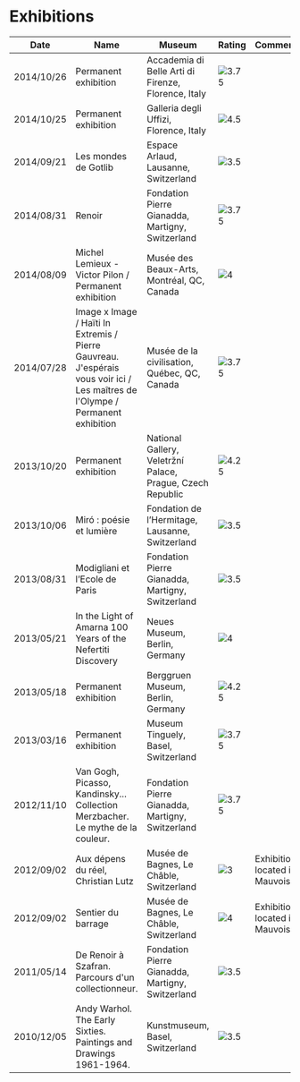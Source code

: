 # Exhibitions
Date | Name | Museum | Rating | Comments
--- | --- | --- | --- | ---
<a name="17"></a>2014/10/26 | Permanent exhibition | Accademia di Belle Arti di Firenze, Florence, Italy | ![3.75](https://raw.github.com/obruchez/public-src/master/img/stars4_0.png) | 
<a name="16"></a>2014/10/25 | Permanent exhibition | Galleria degli Uffizi, Florence, Italy | ![4.5](https://raw.github.com/obruchez/public-src/master/img/stars4_5.png) | 
<a name="15"></a>2014/09/21 | Les mondes de Gotlib | Espace Arlaud, Lausanne, Switzerland | ![3.5](https://raw.github.com/obruchez/public-src/master/img/stars3_5.png) | 
<a name="14"></a>2014/08/31 | Renoir | Fondation Pierre Gianadda, Martigny, Switzerland | ![3.75](https://raw.github.com/obruchez/public-src/master/img/stars4_0.png) | 
<a name="13"></a>2014/08/09 | Michel Lemieux - Victor Pilon / Permanent exhibition | Musée des Beaux-Arts, Montréal, QC, Canada | ![4](https://raw.github.com/obruchez/public-src/master/img/stars4_0.png) | 
<a name="12"></a>2014/07/28 | Image x Image / Haïti In Extremis / Pierre Gauvreau. J'espérais vous voir ici / Les maîtres de l'Olympe / Permanent exhibition | Musée de la civilisation, Québec, QC, Canada | ![3.75](https://raw.github.com/obruchez/public-src/master/img/stars4_0.png) | 
<a name="11"></a>2013/10/20 | Permanent exhibition | National Gallery, Veletržní Palace, Prague, Czech Republic | ![4.25](https://raw.github.com/obruchez/public-src/master/img/stars4_5.png) | 
<a name="10"></a>2013/10/06 | Miró : poésie et lumière | Fondation de l’Hermitage, Lausanne, Switzerland | ![3.5](https://raw.github.com/obruchez/public-src/master/img/stars3_5.png) | 
<a name="9"></a>2013/08/31 | Modigliani et l’Ecole de Paris | Fondation Pierre Gianadda, Martigny, Switzerland | ![3.5](https://raw.github.com/obruchez/public-src/master/img/stars3_5.png) | 
<a name="8"></a>2013/05/21 | In the Light of Amarna 100 Years of the Nefertiti Discovery | Neues Museum, Berlin, Germany | ![4](https://raw.github.com/obruchez/public-src/master/img/stars4_0.png) | 
<a name="7"></a>2013/05/18 | Permanent exhibition | Berggruen Museum, Berlin, Germany | ![4.25](https://raw.github.com/obruchez/public-src/master/img/stars4_5.png) | 
<a name="6"></a>2013/03/16 | Permanent exhibition | Museum Tinguely, Basel, Switzerland | ![3.75](https://raw.github.com/obruchez/public-src/master/img/stars4_0.png) | 
<a name="5"></a>2012/11/10 | Van Gogh, Picasso, Kandinsky... Collection Merzbacher. Le mythe de la couleur. | Fondation Pierre Gianadda, Martigny, Switzerland | ![3.75](https://raw.github.com/obruchez/public-src/master/img/stars4_0.png) | 
<a name="4"></a>2012/09/02 | Aux dépens du réel, Christian Lutz | Musée de Bagnes, Le Châble, Switzerland | ![3](https://raw.github.com/obruchez/public-src/master/img/stars3_0.png) | Exhibition located in Mauvoisin.
<a name="3"></a>2012/09/02 | Sentier du barrage | Musée de Bagnes, Le Châble, Switzerland | ![4](https://raw.github.com/obruchez/public-src/master/img/stars4_0.png) | Exhibition located in Mauvoisin.
<a name="2"></a>2011/05/14 | De Renoir à Szafran. Parcours d'un collectionneur. | Fondation Pierre Gianadda, Martigny, Switzerland | ![3.5](https://raw.github.com/obruchez/public-src/master/img/stars3_5.png) | 
<a name="1"></a>2010/12/05 | Andy Warhol. The Early Sixties. Paintings and Drawings 1961-1964. | Kunstmuseum, Basel, Switzerland | ![3.5](https://raw.github.com/obruchez/public-src/master/img/stars3_5.png) | 
